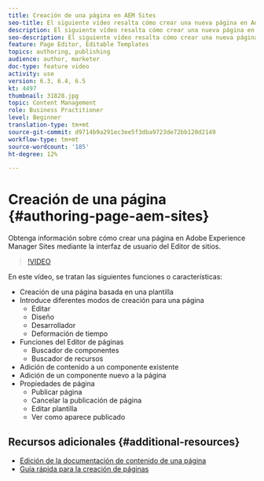 ```yaml
---
title: Creación de una página en AEM Sites
seo-title: El siguiente vídeo resalta cómo crear una nueva página en Adobe Experience Manager Sites mediante la interfaz de usuario del Editor de sitios
description: El siguiente vídeo resalta cómo crear una nueva página en Adobe Experience Manager Sites mediante la interfaz de usuario del Editor de sitios
seo-description: El siguiente vídeo resalta cómo crear una nueva página en Adobe Experience Manager Sites mediante la interfaz de usuario del Editor de sitios
feature: Page Editor, Editable Templates
topics: authoring, publishing
audience: author, marketer
doc-type: feature video
activity: use
version: 6.3, 6.4, 6.5
kt: 4497
thumbnail: 31828.jpg
topic: Content Management
role: Business Practitioner
level: Beginner
translation-type: tm+mt
source-git-commit: d9714b9a291ec3ee5f3dba9723de72bb120d2149
workflow-type: tm+mt
source-wordcount: '185'
ht-degree: 12%

---
```



# Creación de una página {#authoring-page-aem-sites}

Obtenga información sobre cómo crear una página en Adobe Experience Manager Sites mediante la interfaz de usuario del Editor de sitios.

>[!VIDEO](https://video.tv.adobe.com/v/31828?quality=12&learn=on)

En este vídeo, se tratan las siguientes funciones o características:

* Creación de una página basada en una plantilla
* Introduce diferentes modos de creación para una página
   * Editar
   * Diseño
   * Desarrollador
   * Deformación de tiempo  
* Funciones del Editor de páginas
   * Buscador de componentes
   * Buscador de recursos
* Adición de contenido a un componente existente
* Adición de un componente nuevo a la página
* Propiedades de página
   * Publicar página
   * Cancelar la publicación de página
   * Editar plantilla
   * Ver como aparece publicado

## Recursos adicionales {#additional-resources}

* [Edición de la documentación de contenido de una página](https://docs.adobe.com/content/help/en/experience-manager-cloud-service/sites/authoring/fundamentals/editing-content.html)
* [Guía rápida para la creación de páginas](https://docs.adobe.com/content/help/en/experience-manager-cloud-service/sites/authoring/getting-started/quick-start.html)
